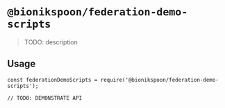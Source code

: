 # `@bionikspoon/federation-demo-scripts`

> TODO: description

## Usage

```
const federationDemoScripts = require('@bionikspoon/federation-demo-scripts');

// TODO: DEMONSTRATE API
```
